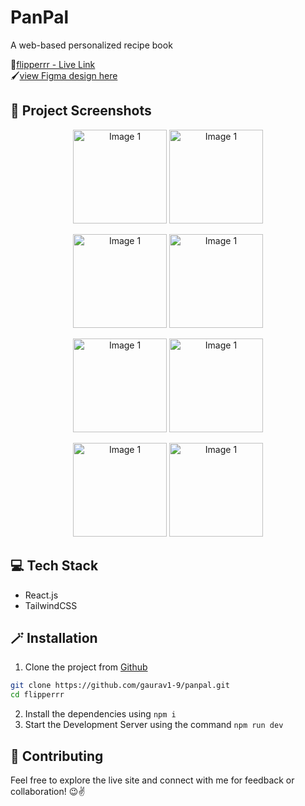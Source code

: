 # PanPal 
A web-based personalized recipe book

🔗[flipperrr - Live Link](https://panpal.vercel.app/)\
🖌️[view Figma design here](https://www.figma.com/design/EG4ULbhkzexIaxxjZ3Fd3y/Recipe-Book---UM-Internship?node-id=0-1&p=f&t=5LQSYaqfeOrtnDdE-0)

## 📸 Project Screenshots
<p align="center">
<img src="./SS/mob_init.png" alt="Image 1" style="height:150"/>
<img src="./SS/init.png" alt="Image 1" style="height:150"/>
</p>
<p align="center">
<img src="./SS/home.png" alt="Image 1" style="height:150"/>
<img src="./SS/mob_home.png" alt="Image 1" style="height:150"/>
</p>
<p align="center">
<img src="./SS/mob_add.png" alt="Image 1" style="height:150"/>
<img src="./SS/add.png" alt="Image 1" style="height:150"/>
</p>
<p align="center">
<img src="./SS/view.png" alt="Image 1" style="height:150"/>
<img src="./SS/mob_view.png" alt="Image 1" style="height:150"/>
</p>

## 💻 Tech Stack
- React.js
- TailwindCSS

## 🪄 Installation
1. Clone the project from [Github](https://github.com/gaurav1-9/panpal)
```bash
git clone https://github.com/gaurav1-9/panpal.git
cd flipperrr
```
2. Install the dependencies using ```npm i```
3. Start the Development Server using the command ```npm run dev```

## 🤝 Contributing

Feel free to explore the live site and connect with me for feedback or collaboration! 😉✌️